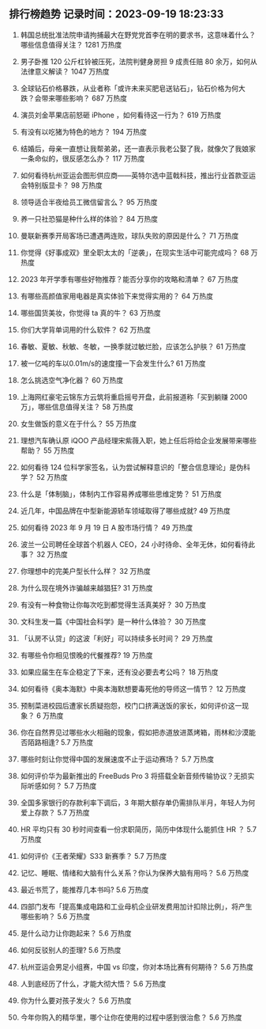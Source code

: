 
## 排行榜趋势 记录时间：2023-09-19 18:23:33
  
  1. 韩国总统批准法院申请拘捕最大在野党党首李在明的要求书，这意味着什么？哪些信息值得关注？ 1281 万热度
    
  2. 男子卧推 120 公斤杠铃被压死，法院判健身房担 9 成责任赔 80 余万，如何从法律意义解读？ 1047 万热度
    
  3. 全球钻石价格暴跌，从业者称「或许未来买肥皂送钻石」，钻石价格为何大跌？会带来哪些影响？ 687 万热度
    
  4. 演员刘金苹果店前怒砸 iPhone ，如何看待这一行为？ 619 万热度
    
  5. 有没有以吃猪为特色的地方？ 194 万热度
    
  6. 结婚后，母亲一直想让我帮弟弟，还一直表示我老公娶了我，就像欠了我娘家一条命似的，很反感怎么办？ 117 万热度
    
  7. 如何看待杭州亚运会图形供应商——英特尔选中蓝戟科技，推出行业首款亚运会特别版显卡？ 98 万热度
    
  8. 领导适合半夜给员工微信留言么？ 95 万热度
    
  9. 养一只社恐猫是种什么样的体验？ 84 万热度
    
  10. 曼联新赛季开局客场已遭遇两连败，球队失败的原因是什么？ 71 万热度
    
  11. 你觉得《好事成双》里全职太太的「逆袭」，在现实生活中可能完成吗？ 68 万热度
    
  12. 2023 年开学季有哪些好物推荐？能否分享你的攻略和清单？ 67 万热度
    
  13. 有哪些高颜值家用电器是真实体验下来觉得实用的？ 64 万热度
    
  14. 哪些国货美妆，你觉得 ta 真的牛？ 63 万热度
    
  15. 你们大学背单词用的什么软件？ 62 万热度
    
  16. 春敏、夏敏、秋敏、冬敏，一换季就过敏烂脸，应该怎么护肤？ 61 万热度
    
  17. 被一亿吨的车以0.01m/s的速度撞一下会发生什么? 61 万热度
    
  18. 怎么挑选空气净化器？ 60 万热度
    
  19. 上海网红豪宅云锦东方云筑将重启摇号开盘，此前报道称「买到躺赚 2000 万」，哪些信息值得关注？ 58 万热度
    
  20. 女生做饭的意义在于什么？ 55 万热度
    
  21. 理想汽车确认原 iQOO 产品经理宋紫薇入职，她上任后将给企业发展带来哪些帮助？ 55 万热度
    
  22. 如何看待 124 位科学家签名，认为尝试解释意识的「整合信息理论」是伪科学？ 52 万热度
    
  23. 什么是「体制脑」，体制内工作容易养成哪些思维定势？ 51 万热度
    
  24. 近几年，中国品牌在中型新能源轿车领域取得了哪些成就? 49 万热度
    
  25. 如何看待 2023 年 9 月 19 日 A 股市场行情？ 49 万热度
    
  26. 波兰一公司聘任全球首个机器人 CEO，24 小时待命、全年无休，如何看待此事？ 32 万热度
    
  27. 你理想中的完美户型长什么样？ 32 万热度
    
  28. 为什么现在境外诈骗越来越猖狂? 31 万热度
    
  29. 有没有一种食物让你每次吃到都觉得生活真美好？ 30 万热度
    
  30. 文科生发一篇《中国社会科学》是一种什么体验？ 30 万热度
    
  31. 「认房不认贷」的这波「利好」可以持续多长时间？ 29 万热度
    
  32. 有哪些令你相见恨晚的代餐推荐? 19 万热度
    
  33. 如果应届生在车企稳定了下来，还有没必要去考公吗？ 18 万热度
    
  34. 如何看待《奥本海默》中奥本海默想要毒死他的导师这一情节？ 12 万热度
    
  35. 预制菜进校园后遭家长质疑抱怨，校门口挤满送饭的家长，如何评价这一现象？ 6 万热度
    
  36. 你在自然界见过哪些水火相融的现象，假如把赤道放进蒸烤箱，雨林和沙漠能否陌路相逢? 5.7 万热度
    
  37. 哪些时刻让你觉得中国的发展速度不止于运动赛场？ 5.7 万热度
    
  38. 如何评价华为最新推出的 FreeBuds Pro 3 将搭载全新音频传输协议？无损实际听感如何？ 5.7 万热度
    
  39. 全国多家银行的存款利率下调后，3 年期大额存单仍需排队半月，年轻人为何爱上存款？ 5.7 万热度
    
  40. HR 平均只有 30 秒时间查看一份求职简历，简历中体现什么能抓住 HR ？ 5.7 万热度
    
  41. 如何评价《王者荣耀》S33 新赛季？ 5.7 万热度
    
  42. 记忆、睡眠、情绪和大脑有什么关系？你认为保养大脑有用吗？ 5.6 万热度
    
  43. 最近书荒了，能推荐几本书吗? 5.6 万热度
    
  44. 四部门发布「提高集成电路和工业母机企业研发费用加计扣除比例」，将产生哪些影响？ 5.6 万热度
    
  45. 是什么动力让你跑起来？ 5.6 万热度
    
  46. 如何反驳别人的歪理? 5.6 万热度
    
  47. 杭州亚运会男足小组赛，中国 vs 印度，你对本场比赛有何期待？ 5.6 万热度
    
  48. 人到底经历了什么，才能大彻大悟？ 5.6 万热度
    
  49. 你为什么要对孩子发火？ 5.6 万热度
    
  50. 今年你购入的精华里，哪个让你在使用的过程中感到很治愈？ 5.6 万热度
    